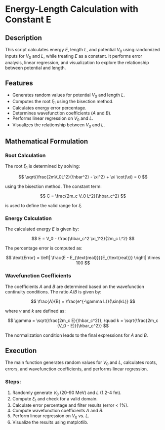 
# Energy-Length Calculation with Constant E

## Description

This script calculates energy $E$, length $L$, and potential $V_0$ using randomized inputs for $V_0$ and $L$, while treating $E$ as a constant. It performs error analysis, linear regression, and visualization to explore the relationship between potential and length.

## Features

- Generates random values for potential $V_0$ and length $L$.
- Computes the root $\xi_1$ using the bisection method.
- Calculates energy error percentage.
- Determines wavefunction coefficients ($A$ and $B$).
- Performs linear regression on $V_0$ and $L$.
- Visualizes the relationship between $V_0$ and $L$.

## Mathematical Formulation

### Root Calculation

The root $\xi_1$ is determined by solving:

$$
\sqrt{\frac{2mV_0L^2}{\hbar^2} - \xi^2} + \xi \cot(\xi) = 0
$$

using the bisection method. The constant term:

$$
C = \frac{2m_c V_0 L^2}{\hbar_c^2}
$$

is used to define the valid range for $\xi$.

### Energy Calculation

The calculated energy $E$ is given by:

$$
E = V_0 - \frac{\hbar_c^2 \xi_1^2}{2m_c L^2}
$$

The percentage error is computed as:

$$
\text{Error} = \left| \frac{E - E_{\text{real}}}{E_{\text{real}}} \right| \times 100
$$

### Wavefunction Coefficients

The coefficients $A$ and $B$ are determined based on the wavefunction continuity conditions. The ratio $A/B$ is given by:

$$
\frac{A}{B} = \frac{e^{-\gamma L}}{\sin(kL)}
$$

where $\gamma$ and $k$ are defined as:

$$
\gamma = \sqrt{\frac{2m_c E}{\hbar_c^2}}, \quad k = \sqrt{\frac{2m_c (V_0 - E)}{\hbar_c^2}}
$$

The normalization condition leads to the final expressions for $A$ and $B$.

## Execution

The main function generates random values for $V_0$ and $L$, calculates roots, errors, and wavefunction coefficients, and performs linear regression.

### Steps:

1. Randomly generate $V_0$ (20-90 MeV) and $L$ (1.2-4 fm).
2. Compute $\xi_1$ and check for a valid domain.
3. Calculate error percentage and filter results (error < 1%).
4. Compute wavefunction coefficients $A$ and $B$.
5. Perform linear regression on $V_0$ vs. $L$.
6. Visualize the results using matplotlib.
